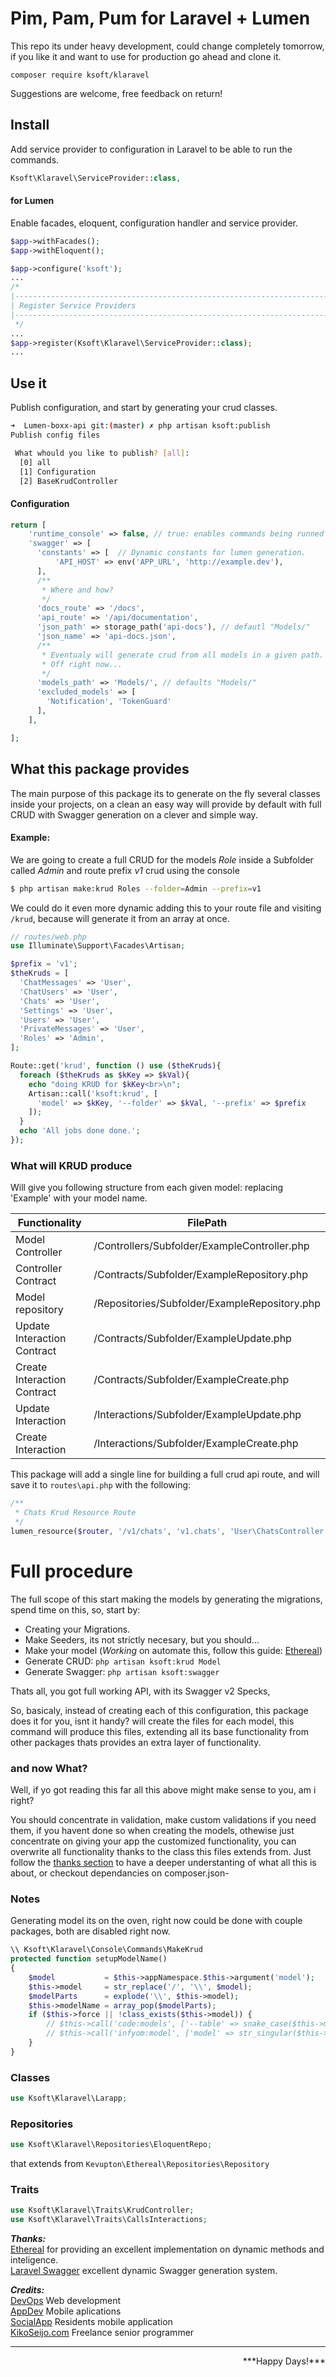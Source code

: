 # Pim, Pam, Pum for Laravel + Lumen

 This repo its under heavy development, could change completely tomorrow,
if you like it and want to use for production go ahead and clone it.


`composer require ksoft/klaravel`


Suggestions are welcome, free feedback on return!

## Install

Add service provider to configuration in Laravel to be able to run the commands.

```php
Ksoft\Klaravel\ServiceProvider::class,
```

#### for Lumen

Enable facades, eloquent, configuration handler and service provider.

```php
$app->withFacades();
$app->withEloquent();

$app->configure('ksoft');
...
/*
|--------------------------------------------------------------------------
| Register Service Providers
|--------------------------------------------------------------------------
 */
...
$app->register(Ksoft\Klaravel\ServiceProvider::class);
...


```

## Use it

Publish configuration, and start by generating your crud classes.

```bash
➜  Lumen-boxx-api git:(master) ✗ php artisan ksoft:publish
Publish config files

 What whould you like to publish? [all]:
  [0] all
  [1] Configuration
  [2] BaseKrudController
```
#### Configuration

```php
return [
    'runtime_console' => false, // true: enables commands being runned by php.
    'swagger' => [
      'constants' => [  // Dynamic constants for lumen generation.
          'API_HOST' => env('APP_URL', 'http://example.dev'),
      ],
      /**
       * Where and how?
       */
      'docs_route' => '/docs',
      'api_route' => '/api/documentation',
      'json_path' => storage_path('api-docs'), // defautl "Models/"
      'json_name' => 'api-docs.json',
      /**
       * Eventualy will generate crud from all models in a given path.
       * Off right now...
       */
      'models_path' => 'Models/', // defaults "Models/"
      'excluded_models' => [
        'Notification', 'TokenGuard'
      ],
    ],

];

```


## What this package provides

The main purpose of this package its to generate on the fly several classes inside your projects,
on a clean an easy way will provide by default with full CRUD with Swagger generation on a clever and simple
way.

#### Example:

We are going to create a full CRUD for the models *Role* inside a Subfolder
called *Admin* and route prefix *v1* crud using the console

```bash
$ php artisan make:krud Roles --folder=Admin --prefix=v1
```

We could do it even more dynamic adding this to your route file and visiting `/krud`, because will generate it from an array at once.

```php
// routes/web.php
use Illuminate\Support\Facades\Artisan;

$prefix = 'v1';
$theKruds = [
  'ChatMessages' => 'User',
  'ChatUsers' => 'User',
  'Chats' => 'User',
  'Settings' => 'User',
  'Users' => 'User',
  'PrivateMessages' => 'User',
  'Roles' => 'Admin',
];

Route::get('krud', function () use ($theKruds){
  foreach ($theKruds as $kKey => $kVal){
    echo "doing KRUD for $kKey<br>\n";
    Artisan::call('ksoft:krud', [
      'model' => $kKey, '--folder' => $kVal, '--prefix' => $prefix
    ]);
  }
  echo 'All jobs done done.';
});
```

### What will KRUD produce

Will give you following structure from each given model: replacing 'Example' with your model name.

| Functionality | FilePath
| --- | ---
| Model Controller | /Controllers/Subfolder/ExampleController.php
| Controller Contract | /Contracts/Subfolder/ExampleRepository.php
| Model repository | /Repositories/Subfolder/ExampleRepository.php
| Update Interaction Contract | /Contracts/Subfolder/ExampleUpdate.php
| Create Interaction Contract | /Contracts/Subfolder/ExampleCreate.php
| Update Interaction | /Interactions/Subfolder/ExampleUpdate.php
| Create Interaction | /Interactions/Subfolder/ExampleCreate.php

This package will add a single line for building a full crud api route, and will save it to `routes\api.php` with the following:

```php
/**
 * Chats Krud Resource Route
 */
lumen_resource($router, '/v1/chats', 'v1.chats', 'User\ChatsController');

```

# Full procedure


The full scope of this start making the models by generating the migrations, spend time on this, so, start by:

- Creating your Migrations.
- Make Seeders, its not strictly necesary, but you should...
- Make your model (*Working* on automate this, follow this guide: [Ethereal](https://github.com/kevupton/ethereal/wiki/ethereal))
- Generate CRUD: `php artisan ksoft:krud Model`
- Generate Swagger: `php artisan ksoft:swagger`

Thats all, you got full working API, with its Swagger v2 Specks,

So, basicaly, instead of creating each of this configuration, this package does it for you, isnt it handy? will create the files for each model, this command will produce this files, extending all its base functionality from other packages thats provides an extra layer of functionality.

### and now What?

Well, if yo got reading this far all this above might make sense to you, am i right?  

You should concentrate in validation, make custom validations if you need them, if you havent done so when creating the models, othewise just concentrate on giving your app the customized functionality, you can overwrite all functionality thanks to the class this files extends from. Just follow the [thanks section](#thanks) to have a deeper understanting of what all this is about, or checkout dependancies on composer.json-


### Notes

Generating model its on the oven, right now could be done with couple packages, both are disabled right now.

```php
\\ Ksoft\Klaravel\Console\Commands\MakeKrud
protected function setupModelName()
{
    $model           = $this->appNamespace.$this->argument('model');
    $this->model     = str_replace('/', '\\', $model);
    $modelParts      = explode('\\', $this->model);
    $this->modelName = array_pop($modelParts);
    if ($this->force || !class_exists($this->model)) {
        // $this->call('code:models', ['--table' => snake_case($this->modelName)]);
        // $this->call('infyom:model', ['model' => str_singular($this->modelName), '--fromTable' => 'yes']);
    }
}
```


### Classes

```php
use Ksoft\Klaravel\Larapp;
```

### Repositories

```php
use Ksoft\Klaravel\Repositories\EloquentRepo;
```

that extends from `Kevupton\Ethereal\Repositories\Repository`

### Traits

```php
use Ksoft\Klaravel\Traits\KrudController;
use Ksoft\Klaravel\Traits\CallsInteractions;
```




***Thanks:***  
[Ethereal](https://github.com/kevupton/ethereal) for providing an excellent implementation on dynamic methods and inteligence.  
[Laravel Swagger](https://github.com/kevupton/laravel-swagger) excellent dynamic Swagger generation system.

***Credits:***   
[DevOps](https://sunnyface.com "Programador ios málaga Marbella") Web development  
[AppDev](https://gestorapp.com "Gestor de aplicaciones moviles en málaga, mijas, marbella") Mobile aplications  
[SocialApp](https://sosvecinos.com "Plataforma móvil para la gestion de comunidades") Residents mobile application  
[KikoSeijo.com](https://kikoseijo.com "Programador freelance movil y Laravel") Freelance senior programmer

---
<div dir=rtl markdown=1>***!Happy Days***</div>

